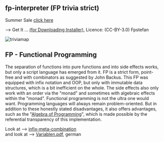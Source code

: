 ## fp-interpreter (FP trivia strict)

Summer Sale [click here](https://github.com/fp-system/fp-interpreter/blob/master/backup/fp-interpreter-master.zip)

--> Get It ... [(for Downloading Installer)](https://www.heise.de/download/product/fp-trivia), Licence: (CC-BY-3.0) Fpstefan


![triviamap](http://fpstefan.github.io/fpstefande/triviastrictmap.png)


## FP - Functional Programming

The separation of functions into pure functions and into side effects works, 
but only a script language has emerged from it. 
FP is a strict form, point-free and with combinators as suggested by John Backus. 
This FP was equipped with infix notation and OOP, but only with immutable data structures, 
which is a bit inefficient on the whole. The side effects also only work with an order 
via the "monad" and sometimes with algebraic effects within the "monad".
Functional programming is not the ultra one would want. Programming languages will always 
remain problem-oriented. But in addition to these honestly stated disadvantages, 
it also offers advantages, such as the "[Algebra of Programming](https://de.wikipedia.org/wiki/Punktfreie_Programmiersprache)", 
which is made possible by the referential transparency of this implementation.


Look at --> [infix-meta-combination](https://github.com/fp-system/fp-interpreter/blob/master/infix-meta-combination.pdf) \
and look at --> [Variablen.pdf](https://github.com/fp-system/fp-interpreter/blob/master/Variablen.pdf), german

